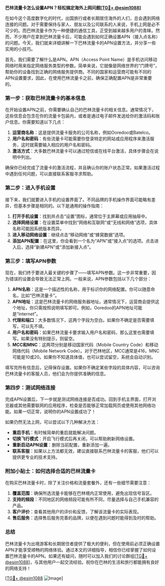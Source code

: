 **巴林流量卡怎么设置APN？轻松搞定海外上网问题[[TG💪+ @esim1088](https://t.me/s/esim1088)]**

在如今这个高度数字化的时代，出国旅行或者长期居住海外的人们，总会遇到网络连接的问题。对于需要保持与家人、朋友以及公司联系的人来说，手机上网是必不可少的。而巴林流量卡作为一种便捷的通信工具，正受到越来越多用户的青睐。然而，不少用户在拿到巴林流量卡后，可能会遇到如何正确设置APN（接入点名称）的问题。今天，我们就来详细讲解一下巴林流量卡的APN设置方法，并分享一些实用的小技巧。

首先，我们需要了解什么是APN。APN（Access Point Name）是手机访问移动网络时用来指定网络服务类型的参数。简单来说，它就像是网络世界的“门牌号”，帮助你的设备找到正确的网络服务提供商。不同的国家和运营商可能有不同的APN设置要求，因此，在使用巴林流量卡之前，确保正确配置APN是非常重要的。

### **第一步：获取巴林流量卡的基本信息**

在开始设置APN之前，你需要确认自己的巴林流量卡的相关信息。通常情况下，这些信息会包含在你的流量卡包装内，或者是通过电子邮件发送给你的激活码和账户信息。你需要知道以下几点：

1. **运营商名称**：这是提供流量卡服务的公司名称，例如Ooredoo或Batelco。
2. **用户名和密码**：有些流量卡可能需要你登录特定的网站或应用程序来激活服务，这时就需要输入相应的用户名和密码。
3. **激活方式**：大多数巴林流量卡可以通过短信或在线平台激活，具体步骤会在说明中列出。

确保你已经完成了流量卡的激活流程，并且确认你的账户状态正常。如果激活过程中遇到任何问题，可以直接联系客服寻求帮助。

### **第二步：进入手机设置**

接下来，我们就要进入手机的设置界面了。不同品牌的手机操作界面可能略有差异，但基本步骤是相同的。以下是通用的操作指南：

1. **打开手机设置**：找到并点击“设置”图标，通常位于主屏幕或应用抽屉中。
2. **选择网络设置**：在设置菜单中找到“网络和互联网”或“无线和网络”选项，具体名称可能因系统版本而异。
3. **进入移动网络设置**：继续点击“移动网络”或“蜂窝数据”选项。
4. **添加APN配置**：在这里，你会看到一个名为“APN”或“接入点”的选项。点击进入后，选择“新建APN”或“添加新接入点”。

### **第三步：填写APN参数**

现在，我们终于要进入最关键的步骤了——填写APN参数。这一步非常重要，因为错误的设置会导致无法正常上网。一般来说，APN参数包括以下几个部分：

1. **APN名称**：这是一个描述性的名称，用于标识你的网络配置。你可以随意命名，比如“巴林流量卡”。
2. **APN地址**：这是巴林流量卡的网络服务器地址。通常情况下，运营商会提供这个地址，你只需按照说明填写即可。例如，Ooredoo的APN地址可能是“internet”。
3. **代理和端口**：大多数情况下，这两个字段为空白。如果你不确定是否需要填写，可以先不填。
4. **用户名和密码**：如果巴林流量卡要求输入用户名和密码，那么这里也需要填写。如果没有特别提示，则留空。
5. **MCC和MNC**：这两项分别是移动国家代码（Mobile Country Code）和移动网络代码（Mobile Network Code）。对于巴林地区，MCC通常是416，MNC可能是10或20。如果你不知道具体值，也可以尝试留空，系统会自动识别。

填写完所有信息后，记得保存设置。如果你不确定某些字段的具体内容，可以咨询巴林流量卡的客服人员，他们会为你提供准确的信息。

### **第四步：测试网络连接**

完成APN设置后，下一步就是测试网络连接是否成功。回到手机主界面，打开浏览器或其他需要联网的应用程序，检查是否能够正常加载网页或使用其他网络功能。如果一切正常，说明你的APN设置成功了！

如果仍然无法上网，可以尝试以下几种解决方法：

- **重启手机**：有时候简单的重启就能解决问题。
- **切换飞行模式**：开启飞行模式后再关闭，可以帮助刷新网络设置。
- **重新启动APN设置**：删除当前配置，重新添加一遍。
- **联系客服**：如果以上方法都无效，建议直接联系巴林流量卡的客服，他们可以提供更专业的技术支持。

### **附加小贴士：如何选择合适的巴林流量卡**

在购买巴林流量卡时，除了关注价格和流量套餐外，还有一些细节需要注意：

1. **覆盖范围**：确保所选流量卡能够在巴林境内正常使用，避免出现信号盲区。
2. **支持的频段**：不同地区的网络频段可能有所不同，尽量选择与自己手机兼容的产品。
3. **客户评价**：查看其他用户的评价和反馈，了解该流量卡的实际表现。
4. **售后服务**：选择售后服务完善的品牌，以便在遇到问题时能得到及时的帮助。

### **总结**

巴林流量卡为出境游客和长期居住者提供了极大的便利，但在使用前必须正确设置APN才能享受顺畅的网络体验。通过本文的详细指导，相信你已经掌握了如何设置巴林流量卡的APN。如果还有疑问，随时可以加入我们的讨论群组[[TG💪+ @esim1088](https://t.me/s/esim1088)]，与其他用户一起交流经验。祝你在巴林的生活和旅行都能拥有良好的网络支持！

[[TG💪+ @esim1088](https://t.me/s/esim1088) ![Image](https://i.postimg.cc/4NQfJmqS/Snipaste-2025-05-13-00-14-12.png)]